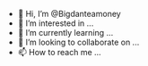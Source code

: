 - 👋 Hi, I’m @Bigdanteamoney
- 👀 I’m interested in ...
- 🌱 I’m currently learning ...
- 💞️ I’m looking to collaborate on ...
- 📫 How to reach me ...

<!---
Bigdanteamoney/Bigdanteamoney is a ✨ special ✨ repository because its `README.md` (this file) appears on your GitHub profile.
You can click the Preview link to take a look at your changes.
--->
